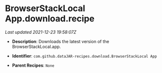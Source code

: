 # BrowserStackLocal App.download.recipe

_Last updated 2021-12-23 19:58:07Z_

- **Description**: Downloads the latest version of the BrowserStackLocal.app.

- **Identifier**: `com.github.dataJAR-recipes.download.BrowserStackLocal App`

- **Parent Recipes**: `None`